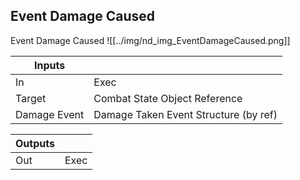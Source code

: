 ## Event Damage Caused
Event Damage Caused
![[../img/nd_img_EventDamageCaused.png]]

|Inputs||
|--|--|
| In | Exec |
| Target | Combat State Object Reference |
| Damage Event | Damage Taken Event Structure (by ref) |

|Outputs||
|--|--|
| Out | Exec |
